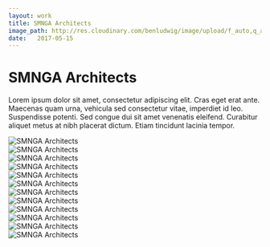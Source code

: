 ```yaml
---
layout: work
title: SMNGA Architects
image_path: http://res.cloudinary.com/benludwig/image/upload/f_auto,q_auto/v1497727852/smnga-03-federico_uljq1s.jpg
date:   2017-05-15
---
```

<div class="grid-container">
<div class="grid">
<div class="grid-sizer"></div>
<div class="grid-item">
  <div class="copy-block revealblock">
    <h1>SMNGA Architects</h1>
    <p>Lorem ipsum dolor sit amet, consectetur adipiscing elit. Cras eget erat ante. Maecenas quam urna, vehicula sed consectetur vitae, imperdiet id leo. Suspendisse potenti. Sed congue dui sit amet venenatis eleifend. Curabitur aliquet metus at nibh placerat dictum. Etiam tincidunt lacinia tempor.</p>
  </div>
</div>
<div class="grid-item">
<img src="http://res.cloudinary.com/benludwig/image/upload/f_auto,q_auto/v1497727835/smnga-01-home_mucwfr.jpg" class="revealblock" alt="SMNGA Architects">
</div>
<div class="grid-item">
<img src="http://res.cloudinary.com/benludwig/image/upload/f_auto,q_auto/v1497727852/smnga-03-federico_uljq1s.jpg" class="revealblock" alt="SMNGA Architects">
</div>
<div class="grid-item">
<img src="http://res.cloudinary.com/benludwig/image/upload/f_auto,q_auto/v1497727868/smnga-10-search_tjdvtv.jpg" class="revealblock" alt="SMNGA Architects">
</div>
<div class="grid-item">
<img src="http://res.cloudinary.com/benludwig/image/upload/f_auto,q_auto/v1497728081/smnga-29-case-studies-animated_mu3qwl.gif" class="revealblock" alt="SMNGA Architects">
</div>
<div class="grid-item">
<img src="http://res.cloudinary.com/benludwig/image/upload/f_auto,q_auto/v1497727897/smnga-16-skinner_fwjjfo.jpg" class="revealblock" alt="SMNGA Architects">
</div>
<div class="grid-item">
<img src="http://res.cloudinary.com/benludwig/image/upload/f_auto,q_auto/v1497727890/smnga-15-federico_poodrv.jpg" class="revealblock" alt="SMNGA Architects">
</div>
<div class="grid-item">
<img src="http://res.cloudinary.com/benludwig/image/upload/f_auto,q_auto/v1497727823/smnga-01-about-us_xbasoe.jpg" class="revealblock" alt="SMNGA Architects">
</div>
<div class="grid-item">
<img src="http://res.cloudinary.com/benludwig/image/upload/f_auto,q_auto/v1497727885/smnga-13-front_qhgtna.jpg" class="revealblock" alt="SMNGA Architects">
</div>
<div class="grid-item">
<img src="http://res.cloudinary.com/benludwig/image/upload/f_auto,q_auto/v1497727880/smnga-12-green_agodhw.jpg" class="revealblock" alt="SMNGA Architects">
</div>
<div class="grid-item">
<img src="http://res.cloudinary.com/benludwig/image/upload/f_auto,q_auto/v1497734523/smnga-08-sketch_ibx2bu.jpg" class="revealblock" alt="SMNGA Architects">
</div>
<div class="grid-item">
<img src="http://res.cloudinary.com/benludwig/image/upload/f_auto,q_auto/v1497727841/smnga-02-case-study_rj1cot.jpg" class="revealblock" alt="SMNGA Architects">
</div>
<div class="grid-item">
<img src="http://res.cloudinary.com/benludwig/image/upload/f_auto,q_auto/v1497727903/smnga-27-nav_tqts2n.gif" class="revealblock" alt="SMNGA Architects">
</div>
</div>
</div>

